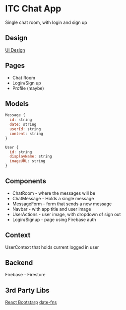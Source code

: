 # ITC Chat App

Single chat room, with login and sign up

## Design

[UI Design](https://www.figma.com/file/gpn2lcHTwd5viQvuP4ASii/Android-Messaging-App---Free-Resource-(Copy)?node-id=0%3A1)

## Pages

- Chat Room
- Login/Sign up
- Profile (maybe)

## Models

```JavaScript
Message {
  id: string
  date: string
  userId: string
  content: string
}
```

```JavaScript
User {
  id: string
  displayName: string
  imageURL: string
}
```


## Components

- ChatRoom - where the messages will be
- ChatMessage - Holds a single message
- MessageForm - form that sends a new message
- Navbar - with app title and user image
- UserActions - user image, with dropdown of sign out
- Login/Signup - page using Firebase auth

## Context

UserContext that holds current logged in user

## Backend

Firebase - Firestore

## 3rd Party Libs

[React Bootstarp](https://react-bootstrap.github.io/)
[date-fns](https://date-fns.org/)